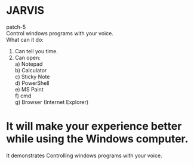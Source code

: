 # JARVIS
patch-5<br>
Control windows programs with your voice.<br>
What can it do:<br>
1. Can tell you time.
2. Can open:<br>
    a) Notepad<br>
    b) Calculator<br>
    c) Sticky Note<br>
    d) PowerShell<br>
    e) MS Paint<br>
    f) cmd<br>
    g) Browser (Internet Explorer)<br>
    
It will make your experience better while using the Windows computer.
===========================================================================
It demonstrates Controlling windows programs with your voice.
